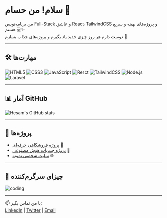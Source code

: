 # سلام! من حسام 👋

من برنامه‌نویس Full-Stack و عاشق React، TailwindCSS و پروژه‌های بهینه و سریع هستم 💻✨  
دوست دارم هر روز چیزی جدید یاد بگیرم و پروژه‌های جذاب بسازم 🚀

---

## 🛠️ مهارت‌ها

![HTML5](https://img.shields.io/badge/HTML5-E34F26?style=for-the-badge&logo=html5&logoColor=white)
![CSS3](https://img.shields.io/badge/CSS3-1572B6?style=for-the-badge&logo=css3&logoColor=white)
![JavaScript](https://img.shields.io/badge/JavaScript-F7DF1E?style=for-the-badge&logo=javascript&logoColor=black)
![React](https://img.shields.io/badge/React-61DAFB?style=for-the-badge&logo=react&logoColor=black)
![TailwindCSS](https://img.shields.io/badge/TailwindCSS-06B6D4?style=for-the-badge&logo=tailwind-css&logoColor=white)
![Node.js](https://img.shields.io/badge/Node.js-339933?style=for-the-badge&logo=nodedotjs&logoColor=white)
![Laravel](https://img.shields.io/badge/Laravel-FF2D20?style=for-the-badge&logo=laravel&logoColor=white)

---

## 📊 آمار GitHub
![Hesam's GitHub stats](https://github-readme-stats.vercel.app/api?username=hesam0987hhe&show_icons=true&theme=radical)

---

## 🎯 پروژه‌ها
- [پروژه فروشگاهی حرفه‌ای](#) 🛒
- [پروژه چت‌بات هوش مصنوعی](#) 🤖
- [سایت شخصی نمونه](#) 🌐

---

## 🎉 چیزای سرگرم‌کننده
![coding](https://media.giphy.com/media/3o7TKtnuHOHHUjR38Y/giphy.gif)

---

📫 با من تماس بگیر:  
[LinkedIn](#) | [Twitter](#) | [Email](mailto:youremail@example.com)

